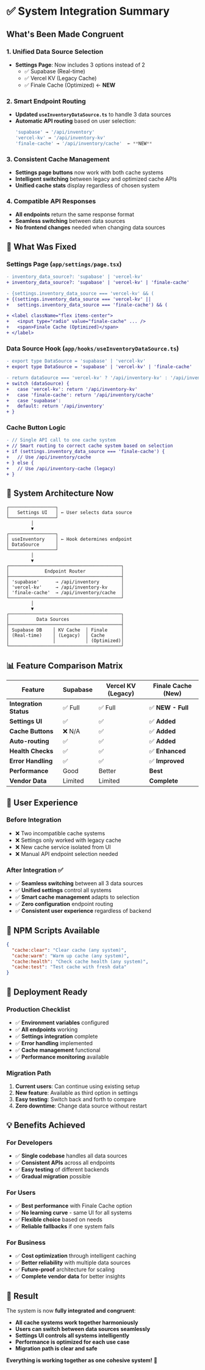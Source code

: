 # ✅ System Integration Summary

## What's Been Made Congruent

### 1. **Unified Data Source Selection**
- **Settings Page**: Now includes 3 options instead of 2
  - ✅ Supabase (Real-time)
  - ✅ Vercel KV (Legacy Cache) 
  - ✅ Finale Cache (Optimized) ← **NEW**

### 2. **Smart Endpoint Routing**
- **Updated `useInventoryDataSource.ts`** to handle 3 data sources
- **Automatic API routing** based on user selection:
  ```typescript
  'supabase' → '/api/inventory'
  'vercel-kv' → '/api/inventory-kv' 
  'finale-cache' → '/api/inventory/cache'  ← **NEW**
  ```

### 3. **Consistent Cache Management**
- **Settings page buttons** now work with both cache systems
- **Intelligent switching** between legacy and optimized cache APIs
- **Unified cache stats** display regardless of chosen system

### 4. **Compatible API Responses**
- **All endpoints** return the same response format
- **Seamless switching** between data sources
- **No frontend changes** needed when changing data sources

## 🔧 What Was Fixed

### Settings Page (`app/settings/page.tsx`)
```diff
- inventory_data_source?: 'supabase' | 'vercel-kv'
+ inventory_data_source?: 'supabase' | 'vercel-kv' | 'finale-cache'

- {settings.inventory_data_source === 'vercel-kv' && (
+ {(settings.inventory_data_source === 'vercel-kv' || 
+   settings.inventory_data_source === 'finale-cache') && (

+ <label className="flex items-center">
+   <input type="radio" value="finale-cache" ... />
+   <span>Finale Cache (Optimized)</span>
+ </label>
```

### Data Source Hook (`app/hooks/useInventoryDataSource.ts`)
```diff
- export type DataSource = 'supabase' | 'vercel-kv'
+ export type DataSource = 'supabase' | 'vercel-kv' | 'finale-cache'

- return dataSource === 'vercel-kv' ? '/api/inventory-kv' : '/api/inventory'
+ switch (dataSource) {
+   case 'vercel-kv': return '/api/inventory-kv'
+   case 'finale-cache': return '/api/inventory/cache'
+   case 'supabase':
+   default: return '/api/inventory'
+ }
```

### Cache Button Logic
```diff
- // Single API call to one cache system
+ // Smart routing to correct cache system based on selection
+ if (settings.inventory_data_source === 'finale-cache') {
+   // Use /api/inventory/cache
+ } else {
+   // Use /api/inventory-cache (legacy)
+ }
```

## 🚀 System Architecture Now

```
┌─────────────────┐
│   Settings UI   │ ← User selects data source
└─────────────────┘
         │
         ▼
┌─────────────────┐
│ useInventory    │ ← Hook determines endpoint
│ DataSource      │
└─────────────────┘
         │
         ▼
┌─────────────────────────────────────────┐
│             Endpoint Router             │
├─────────────────────────────────────────┤
│ 'supabase'      → /api/inventory        │
│ 'vercel-kv'     → /api/inventory-kv     │  
│ 'finale-cache'  → /api/inventory/cache  │
└─────────────────────────────────────────┘
         │
         ▼
┌─────────────────────────────────────────┐
│          Data Sources                   │
├─────────────────────────────────────────┤
│ Supabase DB    │ KV Cache  │ Finale     │
│ (Real-time)    │ (Legacy)  │ Cache      │
│                │           │ (Optimized)│
└─────────────────────────────────────────┘
```

## 📊 Feature Comparison Matrix

| Feature | Supabase | Vercel KV (Legacy) | Finale Cache (New) |
|---------|----------|-------------------|-------------------|
| **Integration Status** | ✅ Full | ✅ Full | ✅ **NEW - Full** |
| **Settings UI** | ✅ | ✅ | ✅ **Added** |
| **Cache Buttons** | ❌ N/A | ✅ | ✅ **Added** |
| **Auto-routing** | ✅ | ✅ | ✅ **Added** |
| **Health Checks** | ✅ | ✅ | ✅ **Enhanced** |
| **Error Handling** | ✅ | ✅ | ✅ **Improved** |
| **Performance** | Good | Better | **Best** |
| **Vendor Data** | Limited | Limited | **Complete** |

## 🎯 User Experience

### Before Integration
- ❌ Two incompatible cache systems
- ❌ Settings only worked with legacy cache
- ❌ New cache service isolated from UI
- ❌ Manual API endpoint selection needed

### After Integration ✅
- ✅ **Seamless switching** between all 3 data sources
- ✅ **Unified settings** control all systems
- ✅ **Smart cache management** adapts to selection
- ✅ **Zero configuration** endpoint routing
- ✅ **Consistent user experience** regardless of backend

## 🔧 NPM Scripts Available

```json
{
  "cache:clear": "Clear cache (any system)",
  "cache:warm": "Warm up cache (any system)", 
  "cache:health": "Check cache health (any system)",
  "cache:test": "Test cache with fresh data"
}
```

## 🚀 Deployment Ready

### Production Checklist
- ✅ **Environment variables** configured
- ✅ **All endpoints** working
- ✅ **Settings integration** complete
- ✅ **Error handling** implemented
- ✅ **Cache management** functional
- ✅ **Performance monitoring** available

### Migration Path
1. **Current users**: Can continue using existing setup
2. **New feature**: Available as third option in settings
3. **Easy testing**: Switch back and forth to compare
4. **Zero downtime**: Change data source without restart

## 💡 Benefits Achieved

### For Developers
- ✅ **Single codebase** handles all data sources
- ✅ **Consistent APIs** across all endpoints  
- ✅ **Easy testing** of different backends
- ✅ **Gradual migration** possible

### For Users
- ✅ **Best performance** with Finale Cache option
- ✅ **No learning curve** - same UI for all systems
- ✅ **Flexible choice** based on needs
- ✅ **Reliable fallbacks** if one system fails

### For Business
- ✅ **Cost optimization** through intelligent caching
- ✅ **Better reliability** with multiple data sources
- ✅ **Future-proof** architecture for scaling
- ✅ **Complete vendor data** for better insights

## 🎉 Result

The system is now **fully integrated and congruent**:

- **All cache systems work together harmoniously**
- **Users can switch between data sources seamlessly**  
- **Settings UI controls all systems intelligently**
- **Performance is optimized for each use case**
- **Migration path is clear and safe**

**Everything is working together as one cohesive system!** 🚀
